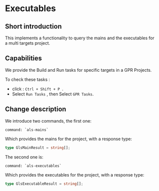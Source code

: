 # Executables

## Short introduction

This implements a functionality to query the mains and the executables for a multi targets project.

## Capabilities

We provide the Build and Run tasks for specific targets in a GPR Projects.

To check these tasks :
- click :  `Ctrl + Shift + P `.
- Select  `Run Tasks` , then Select  `GPR Tasks`.

## Change description

We introduce two commands, the first one:

    command: `als-mains`

Which provides the mains for the project, with a response type:

```typescript
type GlsMainResult = string[];
```

The second one is:

    command: `als-executables`

Which provides the executables for the project, with a response type:

```typescript
type GlsExecutableResult = string[];
```
